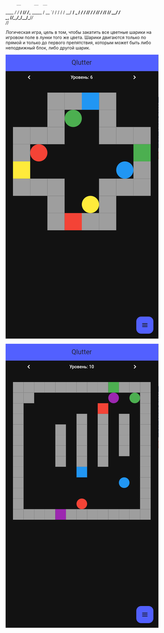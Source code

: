          __      __  __           
  ____ _/ /_  __/ /_/ /____  _____
 / __ `/ / / / / __/ __/ _ \/ ___/
/ /_/ / / /_/ / /_/ /_/  __/ /    
\__, /_/\__,_/\__/\__/\___/_/     
  /_/                             

Логическая игра, цель в том, чтобы закатить все цветные шарики на игровом поле в лунки того же цвета. Шарики двигаются только по прямой и только до первого препятствия, которым может быть либо неподвижный блок, либо другой шарик.

![plot](./images/Screen1.png)

![plot](./images/Screen2.png)